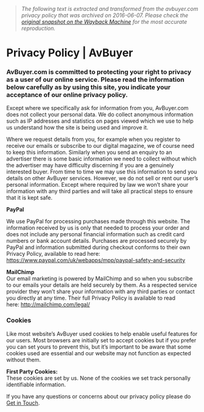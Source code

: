 > *The following text is extracted and transformed from the avbuyer.com privacy policy that was archived on 2016-06-07. Please check the [original snapshot on the Wayback Machine](https://web.archive.org/web/20160607070714id_/http%3A//www.avbuyer.com/privacy-policy) for the most accurate reproduction.*

# Privacy Policy | AvBuyer

### AvBuyer.com is committed to protecting your right to privacy as a user of our online service. Please read the information below carefully as by using this site, you indicate your acceptance of our online privacy policy.

Except where we specifically ask for information from you, AvBuyer.com does not collect your personal data. We do collect anonymous information such as IP addresses and statistics on pages viewed which we use to help us understand how the site is being used and improve it.

Where we request details from you, for example when you register to receive our emails or subscribe to our digital magazine, we of course need to keep this information. Similarly when you send an enquiry to an advertiser there is some basic information we need to collect without which the advertiser may have difficulty discerning if you are a genuinely interested buyer. From time to time we may use this information to send you details on other AvBuyer services. However, we do not sell or rent our user’s personal information. Except where required by law we won’t share your information with any third parties and will take all practical steps to ensure that it is kept safe.

**PayPal**

We use PayPal for processing purchases made through this website. The information received by us is only that needed to process your order and does not include any personal financial information such as credit card numbers or bank account details. Purchases are processed securely by PayPal and information submitted during checkout conforms to their own Privacy Policy, available to read here: https://www.paypal.com/uk/webapps/mpp/paypal-safety-and-security

**MailChimp**  
Our email marketing is powered by MailChimp and so when you subscribe to our emails your details are held securely by them. As a respected service provider they won’t share your information with any third parties or contact you directly at any time. Their full Privacy Policy is available to read here: http://mailchimp.com/legal/

### **Cookies**

Like most website’s AvBuyer used cookies to help enable useful features for our users. Most browsers are initially set to accept cookies but if you prefer you can set yours to prevent this, but it’s important to be aware that some cookies used are essential and our website may not function as expected without them.

**First Party Cookies:**  
These cookies are set by us. None of the cookies we set track personally identifiable information.

If you have any questions or concerns about our privacy policy please do [Get in Touch](https://web.archive.org/contacts/).
